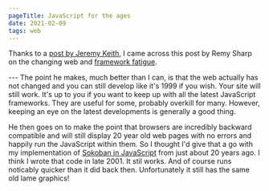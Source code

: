 ```yaml
---
pageTitle: JavaScript for the ages
date: 2021-02-09
tags: web
---
```

<p>
Thanks to a <a href="https://adactio.com/links/17811">post by Jeremy Keith</a>, I came across this post by Remy Sharp on the changing web and <a href="https://remysharp.com/2021/02/11/the-web-didnt-change-you-did">framework fatigue</a>.</p>
---
The point he makes, much better than I can, is that the web actually has not changed and you can still develop like it's 1999 if you wish. Your site will still work. It's up to you if you want to keep up with all the latest JavaScript frameworks. They are useful for some, probably overkill for many. However, keeping an eye on the latest developments is generally a good thing.

He then goes on to make the point that browsers are incredibly backward compatible and will still display 20 year old web pages with no errors and happily run the JavaScript within them.  So I thought I'd give that a go with my implementation of <a href="https://staticrobinmassart.nfshost.com/old/v2/default68c2.html">Sokoban in JavaScript</a> from just about 20 years ago. I think I wrote that code in late 2001. It stil works. And of course runs noticably quicker than it did back then. Unfortunately it still has the same old lame graphics!
